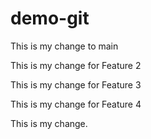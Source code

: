 # demo-git


This is my change to main

This is my change for Feature 2

This is my change for Feature 3

This is my change for Feature 4

This is my change.
